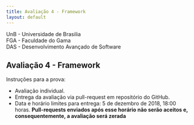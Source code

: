 ```yaml
---
title: Avaliação 4 - Framework
layout: default 
---
```


UnB - Universidade de Brasilia  
FGA - Faculdade do Gama  
DAS - Desenvolvimento Avançado de Software  

## Avaliação 4 - Framework

Instruções para a prova:

* Avaliação individual. 
* Entrega da avaliação via pull-request em repositório do GitHub. 
* Data e horário limites para entrega: 5 de dezembro de 2018, 18:00 horas. **Pull-requests enviados após esse horário não serão aceitos e, consequentemente, a avaliação será zerada** 
